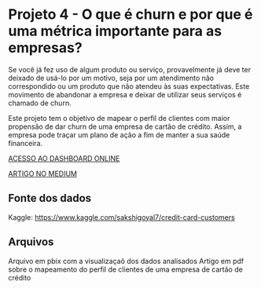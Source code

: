 # Projeto 4 - O que é churn e por que é uma métrica importante para as empresas?

Se você já fez uso de algum produto ou serviço, provavelmente já deve ter deixado de usá-lo por um motivo, seja por um atendimento não correspondido ou um produto que não atendeu às suas expectativas. Este movimento de abandonar a empresa e deixar de utilizar seus serviços é chamado de churn.

Este projeto tem o objetivo de mapear o perfil de clientes com maior propensão de dar churn de uma empresa de cartão de crédito. Assim, a empresa pode traçar um plano de ação a fim de manter a sua saúde financeira.

[ACESSO AO DASHBOARD ONLINE](https://app.powerbi.com/view?r=eyJrIjoiMDcyN2ZkMTUtOThlYS00MzM4LWIzOTQtODI2YjEyZWI3MzU1IiwidCI6ImNhMGRiYTRiLTRlYTktNGVkNS04ODMwLTUzNzk5MzkwZWMzNSJ9)

[ARTIGO NO MEDIUM](https://theresarocha.medium.com/o-que-%C3%A9-churn-e-por-que-%C3%A9-uma-m%C3%A9trica-importante-para-as-empresas-2a869b104249)

## Fonte dos dados

Kaggle: https://www.kaggle.com/sakshigoyal7/credit-card-customers

## Arquivos

Arquivo em pbix com a visualizaçaõ dos dados analisados
Artigo em pdf sobre o mapeamento do perfil de clientes de uma empresa de cartão de crédito
